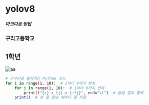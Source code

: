 # yolov8
##### 마크다운 방법
### 구리고등학교
## 1학년
![aa](https://github.com/user-attachments/assets/6a2db06e-0902-4fa9-a3f8-017d9ba4a6e2)

```bash
# 구구단을 출력하는 Python 코드
for i in range(1, 10):  # 1부터 9까지 반복
    for j in range(1, 10):  # 1부터 9까지 반복
        print(f"{i} x {j} = {i*j}", end="\t")  # 곱셈 결과 출력
    print()  # 한 줄 끝날 때마다 줄 바꿈
```
